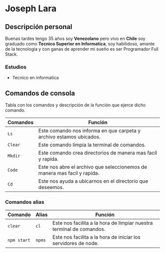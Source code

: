 # Joseph Lara

## Descripción personal

Buenas tardes tengo 35 años soy **Venezolano** pero vivo en **Chile** soy graduado como **Tecnico Superior en Informatica**,  soy habilidoso, amante de la tecnologia y con ganas de aprender mi sueño es ser Programador Full Stack.

### Estudios 
- Tecnico en informatica

## Comandos de consola

Tabla con los comandos y descripción de la función que ejerce dicho comando.

| Comandos | Función |
| ------ | ------ |
| ```Ls``` | Este comando nos informa en que carpeta y archivo estamos ubicados. |
| ```Clear``` | Este comando limpia la terminal de comandos. |
| ```Mkdir``` | Este comando crea directorios de manera mas facíl y rapída. |
| ```Code``` | Este nos abre el archivo que seleccionemos de manera mas facíl y rapída.  |
| ```Cd``` | Este nos ayuda a ubicarnos en el directorio que deseemos. |

### Comandos alias
| Comando | Alias | Función |
| ------ | ------ | ------ |
|```clear```|```cl``` | Este nos facilita a la hora de limpiar nuestra terminal de comandos. |
|```npm start```|```npms``` | Este nos facilita a la hora de iniciar los servidores de node. |
